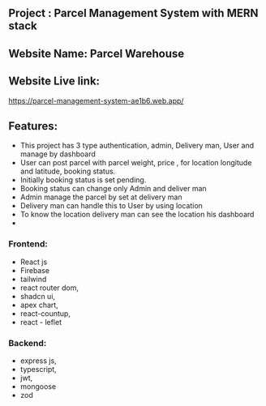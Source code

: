 

## Project : Parcel Management System with MERN stack

## Website Name: Parcel Warehouse

## Website Live link:

<https://parcel-management-system-ae1b6.web.app/>

## Features:

- This project has 3 type authentication, admin, Delivery man, User and manage by dashboard
- User can post parcel with parcel weight, price , for location longitude and latitude, booking status.
- Initially booking status is set pending.
- Booking status can change only Admin and deliver man
- Admin manage the parcel by set at delivery man
- Delivery man can handle this to User by using location
- To know the location delivery man can see the location his dashboard
-

### Frontend:

- React js
- Firebase
- tailwind
- react router dom,
- shadcn ui,
- apex chart,
- react-countup,
- react - leflet

### Backend:

- express js,
- typescript,
- jwt,
- mongoose
- zod
